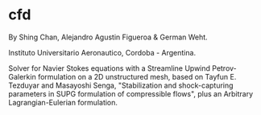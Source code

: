 cfd
===
By Shing Chan, Alejandro Agustin Figueroa & German Weht.

Instituto Universitario Aeronautico, Cordoba - Argentina.

Solver for Navier Stokes equations with a Streamline Upwind Petrov-Galerkin formulation on a 2D unstructured mesh, 
based on Tayfun E. Tezduyar and Masayoshi Senga, "Stabilization and shock-capturing parameters
in SUPG formulation of compressible flows", plus an Arbitrary Lagrangian-Eulerian formulation.
